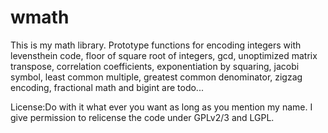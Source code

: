 # wmath
This is my math library.
Prototype functions for encoding integers with levensthein code, floor of square root of integers, gcd, unoptimized matrix transpose, correlation coefficients, exponentiation by squaring, jacobi symbol, least common multiple, greatest common denominator, zigzag encoding, fractional math and bigint are todo...

License:Do with it what ever you want as long as you mention my name. I give permission to relicense the code under GPLv2/3 and LGPL.
